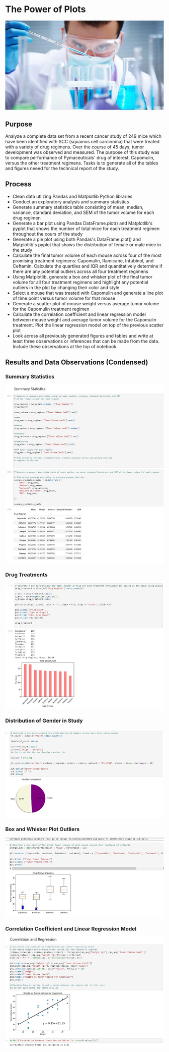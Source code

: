 # The Power of Plots

![Screenshot](Screenshots/Lab.jpg "Screenshot")

## Purpose

Analyze a complete data set from a recent cancer study of 249 mice which have been identified with SCC (squamos cell carcinoma) that were treated with a variety of drug regimens.  Over the course of 45 days, tumor development was observed and measured.  The purpose of this study was to compare performance of Pymaceuticals' drug of interest, Capomulin, versus the other treatment regimens.  Tasks is to generate all of the tables and figures neeed for the technical report of the study.

## Process
- Clean data utlizing Pandas and Matplotlib Python libraries
- Conduct an exploratory analysis and summary statistics
- Generate summary statistics table consisting of mean, median, variance, standard deviation, and SEM of the tumor volume for each drug regimen
- Generate a bar plot using Pandas DataFrame.plot() and Matplotlib's pyplot that shows the number of total mice for each treatment regimen
  throughout the cours of the study
- Generate a pie plot using both Pandas's DataFrame.plot() and Matplotlib's pyplot that shows the distribution of female or male mice in the study
- Calculate the final tumor volume of each mouse across four of the most promising treatment regimens: Capomulin, Ramicane, Infubinol, and Ceftamin. Calculate the quartiles and IQR and quantitatively determine if there are any potential outliers across all four treatment regimens
- Using Matplotlib, generate a box and whisker plot of the final tumor volume for all four treatment regimens and highlight any potential outliers in the plot by changing their color and style
- Select a mouse that was treated with Capomulin and generate a line plot of time point versus tumor volume for that mouse
- Generate a scatter plot of mouse weight versus average tumor volume for the Capomulin treatment regimen
- Calculate the correlation coefficient and linear regression model between mouse weight and average tumor volume for the Capomulin treatment. Plot the linear regression model on top of the previous scatter plot
- Look across all previously generated figures and tables and write at least three observations or inferences that can be made from the data. Include these observations at the top of notebook

## Results and Data Observations (Condensed)

### Summary Statistics
![Screenshot](Screenshots/SumStats.JPG "Screenshot")

### Drug Treatments
![Screenshot](Screenshots/BarPlot2.JPG "Screenshot")

### Distribution of Gender in Study
![Screenshot](Screenshots/Pie1.JPG "Screenshot")

### Box and Whisker Plot Outliers 
![Screenshot](Screenshots/BarWhisker.JPG "Screenshot")

### Correlation Coefficient and Linear Regression Model
![Screenshot](Screenshots/Reg.JPG "Screenshot")

